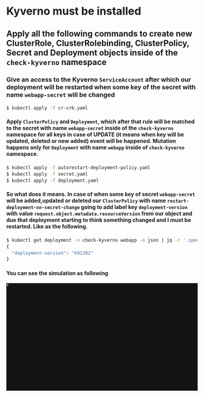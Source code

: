 # Kyverno must be installed 

## Apply all the following commands to create new ClusterRole, ClusterRolebinding, ClusterPolicy, Secret and Deployment objects inside of the `check-kyverno` namespace

### Give an access to the Kyverno `ServiceAccount` after which our deployment will be restarted when some key of the secret with name `webapp-secret` will be changed

```bash
$ kubectl apply -f cr-crb.yaml
```

#### Apply `ClusterPolicy` and `Deployment`, which after that rule will be matched to the secret with name `webapp-secret` inside of the `check-kyverno` namespace for all keys in case of UPDATE (it means when key will be updated, deleted or new added) event will be happened. Mutation happens only for `Deployment` with name `webapp` inside of `check-kyverno` namespace. 

```bash
$ kubectl apply -f autorestart-deployment-policy.yaml
$ kubectl apply -f secret.yaml
$ kubectl apply -f deployment.yaml
```

#### So what does it means. In case of when some key of secret `webapp-secret` will be added,updated or deleted our `ClusterPolicy` with name `restart-deployment-on-secret-change` going to add label key `deployment-version` with value `request.object.metadata.resourceVersion` from our object and due that deployment starting to think something changed and I must be restarted. Like as the following. 

```bash
$ kubectl get deployment -n check-kyverno webapp -o json | jq -r '.spec.template.metadata.annotations'
{
  "deployment-version": "691392"
}
```

#### You can see the simulation as following

![Simulation](https://github.com/jamalshahverdiev/kyverno/blob/main/Restart-Deployment-On-Secret-Changes/tmux-session-optimized.gif)